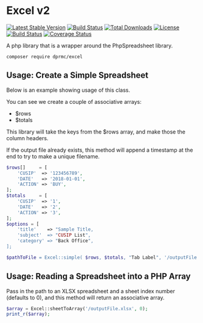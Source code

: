 # Excel v2

[![Latest Stable Version](https://poser.pugx.org/dprmc/excel/version)](https://packagist.org/packages/dprmc/excel) [![Build Status](https://travis-ci.org/DPRMC/Excel.svg?branch=master)](https://travis-ci.org/DPRMC/Excel) [![Total Downloads](https://poser.pugx.org/dprmc/excel/downloads)](https://packagist.org/packages/dprmc/excel) [![License](https://poser.pugx.org/dprmc/excel/license)](https://packagist.org/packages/dprmc/excel) [![Build Status](https://travis-ci.org/DPRMC/Excel.svg?branch=master)](https://travis-ci.org/DPRMC/Excel) [![Coverage Status](https://coveralls.io/repos/github/DPRMC/Excel/badge.svg?branch=master)](https://coveralls.io/github/DPRMC/Excel?branch=master)  

A php library that is a wrapper around the PhpSpreadsheet library. 

<code>composer require dprmc/excel</code>

## Usage: Create a Simple Spreadsheet
Below is an example showing usage of this class.

You can see we create a couple of associative arrays:
- $rows
- $totals

This library will take the keys from the $rows array, and make those the column headers.

If the output file already exists, this method will append a timestamp at the end to try to make a unique filename.

```php
$rows[]     = [
    'CUSIP'  => '123456789',
    'DATE'   => '2018-01-01',
    'ACTION' => 'BUY',
];
$totals     = [
    'CUSIP'  => '1',
    'DATE'   => '2',
    'ACTION' => '3',
];
$options = [
    'title'    => "Sample Title,
    'subject'  => "CUSIP List",
    'category' => "Back Office",
];

$pathToFile = Excel::simple( $rows, $totals, "Tab Label", '/outputFile.xlsx', $options );

```

## Usage: Reading a Spreadsheet into a PHP Array
Pass in the path to an XLSX spreadsheet and a sheet index number (defaults to 0), and this method will return an associative array.
```php
$array = Excel::sheetToArray('/outputFile.xlsx', 0);
print_r($array);
```